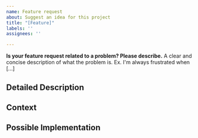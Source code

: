 ```yaml
---
name: Feature request
about: Suggest an idea for this project
title: "[Feature]"
labels: ''
assignees: ''

---
```


**Is your feature request related to a problem? Please describe.**
A clear and concise description of what the problem is. Ex. I'm always
frustrated when [...]

## Detailed Description
<!---
Provide a detailed description of the change or addition you are proposing.

If you are able to write your feature or scenario up as a `RepositoryFixture`
test and submit a pull-request with it, it is going to increase the likelyhood
of the feature being implemented.

It will both make it easier to understand what you are trying to achieve, how
GitVersion deviates from this expectation and to start debugging the problem. It
will also make it easier for you to implement the feature yourself. Please look
at the following example for how such a test can look like:

https://github.com/GitTools/GitVersion/blob/251645f08802ea9dc401d5b2f2d681e8f8adf626/src/GitVersionCore.Tests/IntegrationTests/MasterScenarios.cs#L13-L32
-->

## Context
<!--- Why is this change important to you? How would you use it? -->
<!--- How can it benefit other users? -->

## Possible Implementation
<!--- Not obligatory, but suggest an idea for implementing addition or change -->
